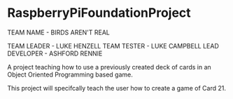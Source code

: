 # RaspberryPiFoundationProject

TEAM NAME		- BIRDS AREN'T REAL

TEAM LEADER		- LUKE HENZELL
TEAM TESTER		- LUKE CAMPBELL
LEAD DEVELOPER	- ASHFORD RENNIE

A project teaching how to use a previously created deck of cards in an Object Oriented Programming based game.

This project will specifcally teach the user how to create a game of Card 21.
